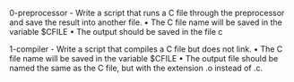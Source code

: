 0-preprocessor - Write a script that runs a C file through the preprocessor and save the result into another file.
      • The C file name will be saved in the variable $CFILE
      • The output should be saved in the file c

1-compiler - Write a script that compiles a C file but does not link.
      • The C file name will be saved in the variable $CFILE
      • The output file should be named the same as the C file, but with the extension .o instead of .c.

